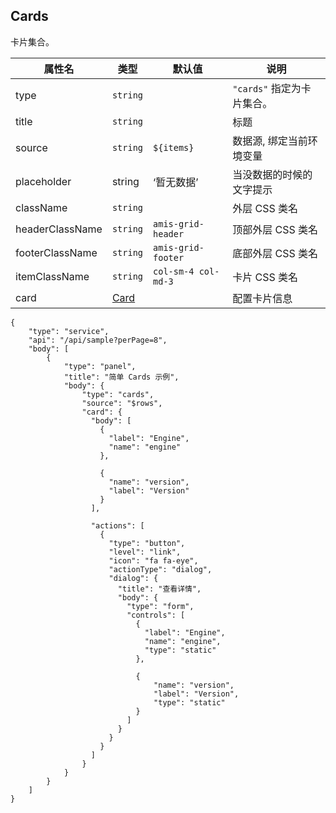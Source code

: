 ## Cards

卡片集合。

| 属性名          | 类型              | 默认值              | 说明                       |
| --------------- | ----------------- | ------------------- | -------------------------- |
| type            | `string`          |                     | `"cards"` 指定为卡片集合。 |
| title           | `string`          |                     | 标题                       |
| source          | `string`          | `${items}`          | 数据源, 绑定当前环境变量   |
| placeholder     | string            | ‘暂无数据’          | 当没数据的时候的文字提示   |
| className       | `string`          |                     | 外层 CSS 类名              |
| headerClassName | `string`          | `amis-grid-header`  | 顶部外层 CSS 类名          |
| footerClassName | `string`          | `amis-grid-footer`  | 底部外层 CSS 类名          |
| itemClassName   | `string`          | `col-sm-4 col-md-3` | 卡片 CSS 类名              |
| card            | [Card](./Card.md) |                     | 配置卡片信息               |

```schema:height="450" scope="body"
{
    "type": "service",
    "api": "/api/sample?perPage=8",
    "body": [
        {
            "type": "panel",
            "title": "简单 Cards 示例",
            "body": {
                "type": "cards",
                "source": "$rows",
                "card": {
                  "body": [
                    {
                      "label": "Engine",
                      "name": "engine"
                    },

                    {
                      "name": "version",
                      "label": "Version"
                    }
                  ],

                  "actions": [
                    {
                      "type": "button",
                      "level": "link",
                      "icon": "fa fa-eye",
                      "actionType": "dialog",
                      "dialog": {
                        "title": "查看详情",
                        "body": {
                          "type": "form",
                          "controls": [
                            {
                              "label": "Engine",
                              "name": "engine",
                              "type": "static"
                            },

                            {
                                "name": "version",
                                "label": "Version",
                                "type": "static"
                            }
                          ]
                        }
                      }
                    }
                  ]
                }
            }
        }
    ]
}
```
